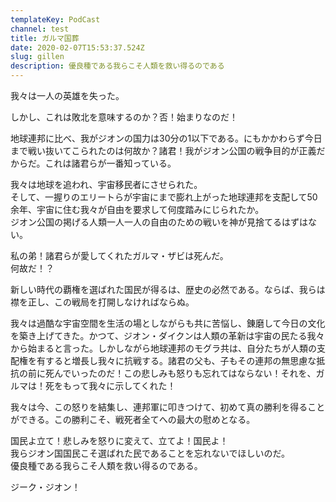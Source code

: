 ```yaml
---
templateKey: PodCast
channel: test
title: ガルマ国葬
date: 2020-02-07T15:53:37.524Z
slug: gillen
description: 優良種である我らこそ人類を救い得るのである
---
```

我々は一人の英雄を失った。

しかし、これは敗北を意味するのか？否！始まりなのだ！

地球連邦に比べ、我がジオンの国力は30分の1以下である。にもかかわらず今日まで戦い抜いてこられたのは何故か？諸君！我がジオン公国の戦争目的が正義だからだ。これは諸君らが一番知っている。

我々は地球を追われ、宇宙移民者にさせられた。\
そして、一握りのエリートらが宇宙にまで膨れ上がった地球連邦を支配して50余年、宇宙に住む我々が自由を要求して何度踏みにじられたか。\
ジオン公国の掲げる人類一人一人の自由のための戦いを神が見捨てるはずはない。

私の弟！諸君らが愛してくれたガルマ・ザビは死んだ。\
何故だ！？

新しい時代の覇権を選ばれた国民が得るは、歴史の必然である。ならば、我らは襟を正し、この戦局を打開しなければならぬ。

我々は過酷な宇宙空間を生活の場としながらも共に苦悩し、錬磨して今日の文化を築き上げてきた。かつて、ジオン・ダイクンは人類の革新は宇宙の民たる我々から始まると言った。しかしながら地球連邦のモグラ共は、自分たちが人類の支配権を有すると増長し我々に抗戦する。諸君の父も、子もその連邦の無思慮な抵抗の前に死んでいったのだ！この悲しみも怒りも忘れてはならない！それを、ガルマは！死をもって我々に示してくれた！

我々は今、この怒りを結集し、連邦軍に叩きつけて、初めて真の勝利を得ることができる。この勝利こそ、戦死者全てへの最大の慰めとなる。

国民よ立て！悲しみを怒りに変えて、立てよ！国民よ！\
我らジオン国国民こそ選ばれた民であることを忘れないでほしいのだ。\
優良種である我らこそ人類を救い得るのである。

ジーク・ジオン！
